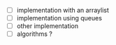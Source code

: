 - [ ] implementation with an arraylist
- [ ] implementation using queues
- [ ] other implementation
- [ ] algorithms ?